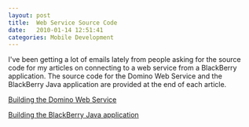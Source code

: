 ```yaml
---
layout: post
title:  Web Service Source Code
date:   2010-01-14 12:51:41
categories: Mobile Development
---
```

I've been getting a lot of emails lately from people asking for the source code for my articles on connecting to a web service from a BlackBerry application. The source code for the Domino Web Service and the BlackBerry Java application are provided at the end of each article.

[Building the Domino Web Service](index.php?option=com_content&view=article&id=45:dbja1&catid=3&Itemid=5)

[Building the BlackBerry Java application](index.php?option=com_content&view=article&id=67:bbdja3&catid=2&Itemid=4)